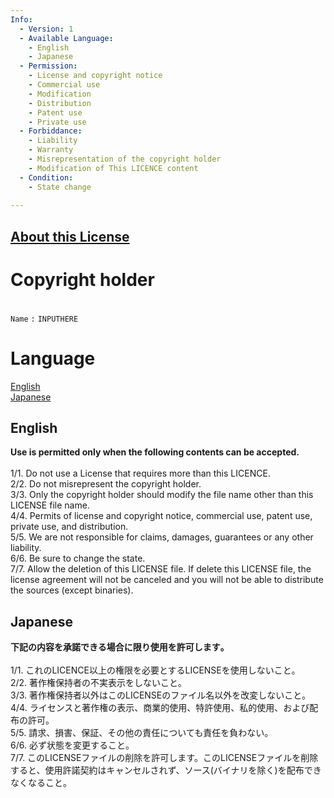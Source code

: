 ```yaml
---
Info:
  - Version: 1
  - Available Language:
    - English
    - Japanese
  - Permission: 
    - License and copyright notice
    - Commercial use
    - Modification
    - Distribution
    - Patent use
    - Private use
  - Forbiddance:
    - Liability
    - Warranty
    - Misrepresentation of the copyright holder
    - Modification of This LICENCE content
  - Condition:
    - State change
  
---
```

## [About this License](https://git.io/cycle-license)
# Copyright holder
<!--(optional)-->
<!--(suggest: [Name,Email,URI,Organization])-->
<br>`Name` `:` `INPUTHERE`
# Language
[English](#English)<br>[Japanese](#Japanese)

## English
__Use is permitted only when the following contents can be accepted.__
<br>
<br>1/1. Do not use a License that requires more than this LICENCE.
<br>2/2. Do not misrepresent the copyright holder.
<br>3/3. Only the copyright holder should modify the file name other than this LICENSE file name.
<br>4/4. Permits of license and copyright notice, commercial use, patent use, private use, and distribution.
<br>5/5. We are not responsible for claims, damages, guarantees or any other liability.
<br>6/6. Be sure to change the state.
<br>7/7. Allow the deletion of this LICENSE file. If delete this LICENSE file, the license agreement will not be canceled and you will not be able to distribute the sources (except binaries).

## Japanese
__下記の内容を承諾できる場合に限り使用を許可します｡__
<br>
<br>1/1. これのLICENCE以上の権限を必要とするLICENSEを使用しないこと｡
<br>2/2. 著作権保持者の不実表示をしないこと｡
<br>3/3. 著作権保持者以外はこのLICENSEのファイル名以外を改変しないこと｡
<br>4/4. ライセンスと著作権の表示、商業的使用、特許使用、私的使用、および配布の許可。
<br>5/5. 請求、損害、保証、その他の責任についても責任を負わない。
<br>6/6. 必ず状態を変更すること。
<br>7/7. このLICENSEファイルの削除を許可します。このLICENSEファイルを削除すると、使用許諾契約はキャンセルされず、ソース(バイナリを除く)を配布できなくなること。
